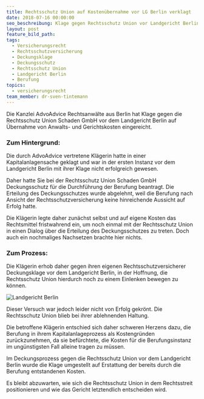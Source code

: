 ```yaml
---
title: Rechtsschutz Union auf Kostenübernahme vor LG Berlin verklagt
date: 2018-07-16 00:00:00
seo_beschreibung: Klage gegen Rechtsschutz Union vor Landgericht Berlin eingereicht
layout: post
feature_bild_path:
tags:
  - Versicherungsrecht
  - Rechtsschutzversicherung
  - Deckungsklage
  - Deckungsschutz
  - Rechtsschutz Union
  - Landgericht Berlin
  - Berufung
topics:
  - versicherungsrecht
team_member: dr-sven-tintemann
---
```


Die Kanzlei AdvoAdvice Rechtsanwälte aus Berlin hat Klage gegen die Rechtsschutz Union Schaden GmbH vor dem Landgericht Berlin auf Übernahme von Anwalts- und Gerichtskosten eingereicht.

### Zum Hintergrund:

Die durch AdvoAdvice vertretene Klägerin hatte in einer Kapitalanlagensache geklagt und war in der ersten Instanz vor dem Landgericht Berlin mit ihrer Klage nicht erfolgreich gewesen.

Daher hatte Sie bei der Rechtsschutz Union Schaden GmbH Deckungsschutz für die Durchführung der Berufung beantragt. Die Erteilung des Deckungsschutzes wurde abgelehnt, weil die Berufung nach Ansicht der Rechtsschutzversicherung keine hinreichende Aussicht auf Erfolg hatte.

Die Klägerin legte daher zunächst selbst und auf eigene Kosten das Rechtsmittel fristwahrend ein, um noch einmal mit der Rechtsschutz Union in einen Dialog über die Erteilung des Deckungsschutzes zu treten. Doch auch ein nochmaliges Nachsetzen brachte hier nichts.

### Zum Prozess:

Die Klägerin erhob daher gegen ihren eigenen Rechtsschutzversicherer Deckungsklage vor dem Landgericht Berlin, in der Hoffnung, die Rechtsschutz Union hierdurch noch zu einem Einlenken bewegen zu können.

![Landgericht Berlin](/uploads/lg-berlin---spreeblick.jpg "Landgericht Berlin mit Spreeblick - Rechte bei AdvoAdvice")

Dieser Versuch war jedoch leider nicht von Erfolg gekrönt. Die Rechtsschutz Union blieb bei ihrer ablehnenden Haltung.

Die betroffene Klägerin entschied sich daher schweren Herzens dazu, die Berufung in ihrem Kapitalanlageprozess als Kostengründen zurückzunehmen, da sie befürchtete, die Kosten für die Berufungsinstanz im ungünstigsten Fall alleine tragen zu müssen.

Im Deckungsprozess gegen die Rechtsschutz Union vor dem Landgericht Berlin wurde die Klage umgestellt auf Erstattung der bereits durch die Berufung entstandenen Kosten.

Es bleibt abzuwarten, wie sich die Rechtsschutz Union in dem Rechtsstreit positionieren und wie das Gericht letztendlich entscheiden wird.